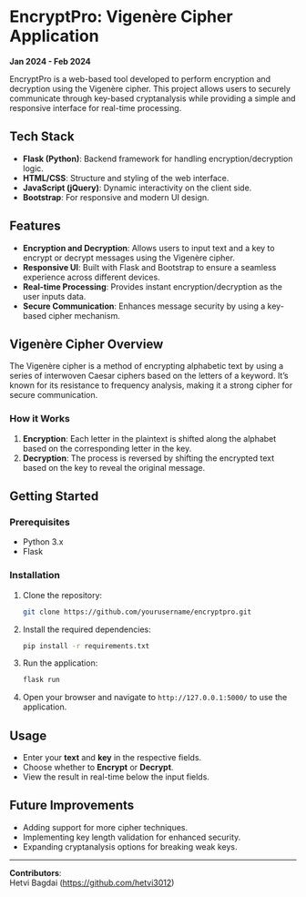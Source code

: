 # EncryptPro: Vigenère Cipher Application

**Jan 2024 - Feb 2024**

EncryptPro is a web-based tool developed to perform encryption and decryption using the Vigenère cipher. This project allows users to securely communicate through key-based cryptanalysis while providing a simple and responsive interface for real-time processing.

## Tech Stack

- **Flask (Python)**: Backend framework for handling encryption/decryption logic.
- **HTML/CSS**: Structure and styling of the web interface.
- **JavaScript (jQuery)**: Dynamic interactivity on the client side.
- **Bootstrap**: For responsive and modern UI design.

## Features

- **Encryption and Decryption**: Allows users to input text and a key to encrypt or decrypt messages using the Vigenère cipher.
- **Responsive UI**: Built with Flask and Bootstrap to ensure a seamless experience across different devices.
- **Real-time Processing**: Provides instant encryption/decryption as the user inputs data.
- **Secure Communication**: Enhances message security by using a key-based cipher mechanism.

## Vigenère Cipher Overview

The Vigenère cipher is a method of encrypting alphabetic text by using a series of interwoven Caesar ciphers based on the letters of a keyword. It’s known for its resistance to frequency analysis, making it a strong cipher for secure communication.

### How it Works

1. **Encryption**: Each letter in the plaintext is shifted along the alphabet based on the corresponding letter in the key.
2. **Decryption**: The process is reversed by shifting the encrypted text based on the key to reveal the original message.

## Getting Started

### Prerequisites

- Python 3.x
- Flask

### Installation

1. Clone the repository:
    ```bash
    git clone https://github.com/yourusername/encryptpro.git
    ```

2. Install the required dependencies:
    ```bash
    pip install -r requirements.txt
    ```

3. Run the application:
    ```bash
    flask run
    ```

4. Open your browser and navigate to `http://127.0.0.1:5000/` to use the application.

## Usage

- Enter your **text** and **key** in the respective fields.
- Choose whether to **Encrypt** or **Decrypt**.
- View the result in real-time below the input fields.


## Future Improvements

- Adding support for more cipher techniques.
- Implementing key length validation for enhanced security.
- Expanding cryptanalysis options for breaking weak keys.

---

**Contributors**:  
Hetvi Bagdai (https://github.com/hetvi3012)

